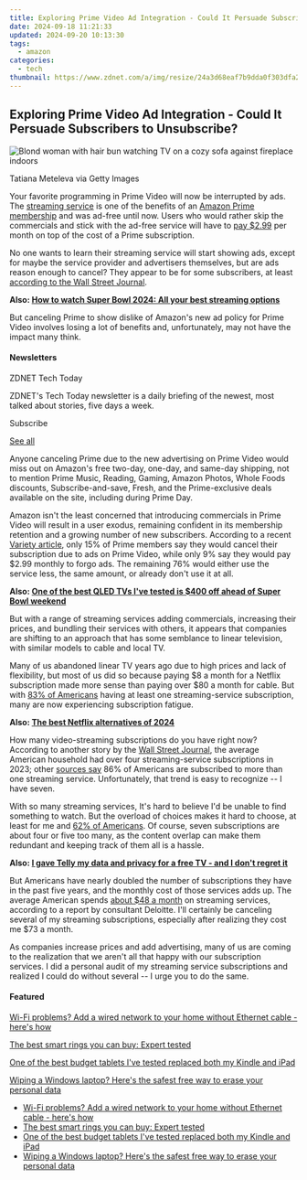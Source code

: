 ```yaml
---
title: Exploring Prime Video Ad Integration - Could It Persuade Subscribers to Unsubscribe?
date: 2024-09-18 11:21:33
updated: 2024-09-20 10:13:30
tags:
  - amazon
categories:
  - tech
thumbnail: https://www.zdnet.com/a/img/resize/24a3d68eaf7b9dda0f303dfa297bfd5072db494a/2024/01/29/e7304ea9-4bf3-48dc-a8ad-210aeae2e4ee/cozy-hugge-fireplace-and-watching-tv-woman-eating-popcorn-and-watching-tv-on-a-big-screen-at-home-stock-photo.jpg?width=278&height=156&fit=crop&auto=webp
---
```


## Exploring Prime Video Ad Integration - Could It Persuade Subscribers to Unsubscribe?

![Blond woman with hair bun watching TV on a cozy sofa against fireplace indoors](https://www.zdnet.com/a/img/resize/862b951e747bee5793065ad7e321a29324a83a93/2024/01/29/e7304ea9-4bf3-48dc-a8ad-210aeae2e4ee/cozy-hugge-fireplace-and-watching-tv-woman-eating-popcorn-and-watching-tv-on-a-big-screen-at-home-stock-photo.jpg?auto=webp&width=1280)

Tatiana Meteleva via Getty Images

Your favorite programming in Prime Video will now be interrupted by ads. The [streaming service](https://www.zdnet.com/home-and-office/home-entertainment/best-live-tv-streaming-service/) is one of the benefits of an [Amazon Prime membership](https://buy.geni.us/Proxy.ashx?TSID=368250&GR%5FURL=https%3A%2F%2Fwww.amazon.com%2Famazonprime%2F%3Ftag%3Dzd-buy-button-20%26ascsubtag%3D%5F%5FCOM%5FCLICK%5FID%5F%5F%7C1a5188ea-bd7a-4e4b-b142-15ab5acd8005%7Cdtp&dtb=1) and was ad-free until now. Users who would rather skip the commercials and stick with the ad-free service will have to [pay $2.99](https://buy.geni.us/Proxy.ashx?TSID=368250&GR%5FURL=https%3A%2F%2Fwww.amazon.com%2Fgp%2Fhelp%2Fcustomer%2Fdisplay.html%3FnodeId%3DTD5EYJIUGQMY13QQdi%26tag%3Dzd-buy-button-20%26ascsubtag%3D%5F%5FCOM%5FCLICK%5FID%5F%5F%7C1a5188ea-bd7a-4e4b-b142-15ab5acd8005%7Cdtp&dtb=1) per month on top of the cost of a Prime subscription. 

No one wants to learn their streaming service will start showing ads, except for maybe the service provider and advertisers themselves, but are ads reason enough to cancel? They appear to be for some subscribers, at least [according to the Wall Street Journal](https://www.wsj.com/business/media/amazon-is-now-charging-prime-members-extra-for-ad-free-streaming-for-some-thats-a-deal-breaker-068d4896).

**Also: [How to watch Super Bowl 2024: All your best streaming options](https://www.zdnet.com/home-and-office/home-entertainment/how-to-watch-the-super-bowl/)**

But canceling Prime to show dislike of Amazon's new ad policy for Prime Video involves losing a lot of benefits and, unfortunately, may not have the impact many think. 

#### Newsletters

ZDNET Tech Today

ZDNET's Tech Today newsletter is a daily briefing of the newest, most talked about stories, five days a week.

 Subscribe

[See all](https://www.zdnet.com/newsletters/)

Anyone canceling Prime due to the new advertising on Prime Video would miss out on Amazon's free two-day, one-day, and same-day shipping, not to mention Prime Music, Reading, Gaming, Amazon Photos, Whole Foods discounts, Subscribe-and-save, Fresh, and the Prime-exclusive deals available on the site, including during Prime Day. 

Amazon isn't the least concerned that introducing commercials in Prime Video will result in a user exodus, remaining confident in its membership retention and a growing number of new subscribers. According to a recent [Variety article](https://variety.com/vip/survey-most-consumers-wont-pay-for-amazon-prime-video-ad-free-1235880394/), only 15% of Prime members say they would cancel their subscription due to ads on Prime Video, while only 9% say they would pay $2.99 monthly to forgo ads. The remaining 76% would either use the service less, the same amount, or already don't use it at all.

**Also: [One of the best QLED TVs I've tested is $400 off ahead of Super Bowl weekend](https://www.zdnet.com/home-and-office/home-entertainment/one-of-the-best-qled-tvs-ive-tested-is-400-off-ahead-of-super-bowl-weekend/)**

But with a range of streaming services adding commercials, increasing their prices, and bundling their services with others, it appears that companies are shifting to an approach that has some semblance to linear television, with similar models to cable and local TV.

Many of us abandoned linear TV years ago due to high prices and lack of flexibility, but most of us did so because paying $8 a month for a Netflix subscription made more sense than paying over $80 a month for cable. But with [83% of Americans](https://www.statista.com/statistics/318778/subscription-based-video-streaming-services-usage-usa/) having at least one streaming-service subscription, many are now experiencing subscription fatigue.

**Also: [The best Netflix alternatives of 2024](https://www.zdnet.com/home-and-office/home-entertainment/best-netflix-alternative/)**

How many video-streaming subscriptions do you have right now? According to another story by the [Wall Street Journal](https://www.wsj.com/business/media/the-cable-company-that-wants-to-take-the-pain-out-of-streaming-98562533), the average American household had over four streaming-service subscriptions in 2023; other [sources say](https://www.forbes.com/home-improvement/internet/streaming-survey/) 86% of Americans are subscribed to more than one streaming service. Unfortunately, that trend is easy to recognize -- I have seven. 

With so many streaming services, It's hard to believe I'd be unable to find something to watch. But the overload of choices makes it hard to choose, at least for me and [62% of Americans](https://www.fool.com/research/state-of-streaming/). Of course, seven subscriptions are about four or five too many, as the content overlap can make them redundant and keeping track of them all is a hassle.

**Also: [I gave Telly my data and privacy for a free TV - and I don't regret it](https://www.zdnet.com/home-and-office/home-entertainment/i-gave-telly-my-data-and-privacy-for-a-free-tv-and-i-dont-regret-it/)**

But Americans have nearly doubled the number of subscriptions they have in the past five years, and the monthly cost of those services adds up. The average American spends [about $48 a month](https://www.nerdwallet.com/article/finance/what-is-the-best-streaming-service-for-you-see-prices-and-plans#) on streaming services, according to a report by consultant Deloitte. I'll certainly be canceling several of my streaming subscriptions, especially after realizing they cost me $73 a month. 

As companies increase prices and add advertising, many of us are coming to the realization that we aren't all that happy with our subscription services. I did a personal audit of my streaming service subscriptions and realized I could do without several -- I urge you to do the same. 

#### Featured

[Wi-Fi problems? Add a wired network to your home without Ethernet cable - here's how](https://www.zdnet.com/article/wi-fi-problems-how-to-add-a-wired-network-to-your-home-without-ethernet-cable/ "Wi-Fi problems? Add a wired network to your home without Ethernet cable - here's how")

[The best smart rings you can buy: Expert tested](https://www.zdnet.com/article/best-smart-ring/ "The best smart rings you can buy: Expert tested")

[One of the best budget tablets I've tested replaced both my Kindle and iPad](https://www.zdnet.com/article/one-of-the-best-budget-tablets-ive-tested-replaced-bot-my-kindle-and-ipad/ "One of the best budget tablets I've tested replaced both my Kindle and iPad")

[Wiping a Windows laptop? Here's the safest free way to erase your personal data](https://www.zdnet.com/article/wiping-a-windows-laptop-heres-the-safest-free-way-to-erase-your-personal-data/ "Wiping a Windows laptop? Here's the safest free way to erase your personal data")

* [Wi-Fi problems? Add a wired network to your home without Ethernet cable - here's how](https://www.zdnet.com/article/wi-fi-problems-how-to-add-a-wired-network-to-your-home-without-ethernet-cable/ "Wi-Fi problems? Add a wired network to your home without Ethernet cable - here's how")
* [The best smart rings you can buy: Expert tested](https://www.zdnet.com/article/best-smart-ring/ "The best smart rings you can buy: Expert tested")
* [One of the best budget tablets I've tested replaced both my Kindle and iPad](https://www.zdnet.com/article/one-of-the-best-budget-tablets-ive-tested-replaced-bot-my-kindle-and-ipad/ "One of the best budget tablets I've tested replaced both my Kindle and iPad")
* [Wiping a Windows laptop? Here's the safest free way to erase your personal data](https://www.zdnet.com/article/wiping-a-windows-laptop-heres-the-safest-free-way-to-erase-your-personal-data/ "Wiping a Windows laptop? Here's the safest free way to erase your personal data")

<ins class="adsbygoogle"
     style="display:block"
     data-ad-format="autorelaxed"
     data-ad-client="ca-pub-7571918770474297"
     data-ad-slot="1223367746"></ins>



<ins class="adsbygoogle"
     style="display:block"
     data-ad-client="ca-pub-7571918770474297"
     data-ad-slot="8358498916"
     data-ad-format="auto"
     data-full-width-responsive="true"></ins>
